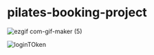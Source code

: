 # pilates-booking-project
![ezgif com-gif-maker (5)](https://user-images.githubusercontent.com/44967760/132532070-5f33ff8d-1900-4d5b-bd98-d04838a47a8b.gif)

![loginTOken](https://user-images.githubusercontent.com/44967760/132530572-5bd853b8-dbca-4b06-8b26-25b626ea2c9c.png)
